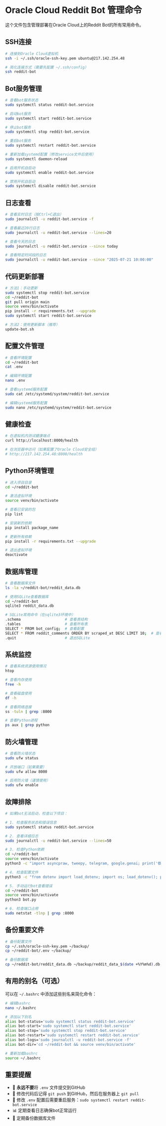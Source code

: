 # Oracle Cloud Reddit Bot 管理命令

这个文件包含管理部署在Oracle Cloud上的Reddit Bot的所有常用命令。

## SSH连接

```bash
# 连接到Oracle Cloud虚拟机
ssh -i ~/.ssh/oracle-ssh-key.pem ubuntu@217.142.254.48

# 简化连接方式（需要先配置 ~/.ssh/config）
ssh reddit-bot
```

## Bot服务管理

```bash
# 查看bot服务状态
sudo systemctl status reddit-bot.service

# 启动bot服务
sudo systemctl start reddit-bot.service

# 停止bot服务
sudo systemctl stop reddit-bot.service

# 重启bot服务
sudo systemctl restart reddit-bot.service

# 重新加载systemd配置（修改service文件后使用）
sudo systemctl daemon-reload

# 启用开机自启动
sudo systemctl enable reddit-bot.service

# 禁用开机自启动
sudo systemctl disable reddit-bot.service
```

## 日志查看

```bash
# 查看实时日志（按Ctrl+C退出）
sudo journalctl -u reddit-bot.service -f

# 查看最近20行日志
sudo journalctl -u reddit-bot.service --lines=20

# 查看今天的日志
sudo journalctl -u reddit-bot.service --since today

# 查看特定时间段的日志
sudo journalctl -u reddit-bot.service --since "2025-07-21 10:00:00"
```

## 代码更新部署

```bash
# 方法1：手动更新
sudo systemctl stop reddit-bot.service
cd ~/reddit-bot
git pull origin main
source venv/bin/activate
pip install -r requirements.txt --upgrade
sudo systemctl start reddit-bot.service

# 方法2：使用更新脚本（推荐）
update-bot.sh
```

## 配置文件管理

```bash
# 查看环境配置
cd ~/reddit-bot
cat .env

# 编辑环境配置
nano .env

# 查看systemd服务配置
sudo cat /etc/systemd/system/reddit-bot.service

# 编辑systemd服务配置
sudo nano /etc/systemd/system/reddit-bot.service
```

## 健康检查

```bash
# 在虚拟机内测试健康端点
curl http://localhost:8000/health

# 在浏览器中访问（如果配置了Oracle Cloud安全组）
# http://217.142.254.48:8000/health
```

## Python环境管理

```bash
# 进入项目目录
cd ~/reddit-bot

# 激活虚拟环境
source venv/bin/activate

# 查看已安装的包
pip list

# 安装新的依赖
pip install package_name

# 更新所有依赖
pip install -r requirements.txt --upgrade

# 退出虚拟环境
deactivate
```

## 数据库管理

```bash
# 查看数据库文件
ls -la ~/reddit-bot/reddit_data.db

# 使用SQLite查看数据库
cd ~/reddit-bot
sqlite3 reddit_data.db

# SQLite常用命令（在sqlite3环境中）
.schema                    # 查看表结构
.tables                    # 查看所有表
SELECT * FROM bot_config;  # 查看配置
SELECT * FROM reddit_comments ORDER BY scraped_at DESC LIMIT 10;  # 查看最近评论
.quit                      # 退出SQLite
```

## 系统监控

```bash
# 查看系统资源使用情况
htop

# 查看内存使用
free -h

# 查看磁盘使用
df -h

# 查看网络连接
ss -tuln | grep :8000

# 查看Python进程
ps aux | grep python
```

## 防火墙管理

```bash
# 查看防火墙状态
sudo ufw status

# 开放端口（如果需要）
sudo ufw allow 8000

# 启用防火墙（谨慎使用）
sudo ufw enable
```

## 故障排除

```bash
# 如果bot无法启动，检查以下项目：

# 1. 检查服务状态和错误信息
sudo systemctl status reddit-bot.service

# 2. 查看详细日志
sudo journalctl -u reddit-bot.service --lines=50

# 3. 检查Python依赖
cd ~/reddit-bot
source venv/bin/activate
python3 -c "import asyncpraw, tweepy, telegram, google.genai; print('依赖正常')"

# 4. 检查配置文件
python3 -c "from dotenv import load_dotenv; import os; load_dotenv(); print('Token配置:', 'OK' if os.getenv('TELEGRAM_BOT_TOKEN') else 'Missing')"

# 5. 手动运行bot查看错误
cd ~/reddit-bot
source venv/bin/activate
python3 bot.py

# 6. 检查端口占用
sudo netstat -tlnp | grep :8000
```

## 备份重要文件

```bash
# 备份配置文件
cp ~/.ssh/oracle-ssh-key.pem ~/backup/
cp ~/reddit-bot/.env ~/backup/

# 备份数据库
cp ~/reddit-bot/reddit_data.db ~/backup/reddit_data_$(date +%Y%m%d).db
```

## 有用的别名（可选）

可以在 `~/.bashrc` 中添加这些别名来简化命令：

```bash
# 编辑bashrc
nano ~/.bashrc

# 添加以下别名
alias bot-status='sudo systemctl status reddit-bot.service'
alias bot-start='sudo systemctl start reddit-bot.service'
alias bot-stop='sudo systemctl stop reddit-bot.service'
alias bot-restart='sudo systemctl restart reddit-bot.service'
alias bot-logs='sudo journalctl -u reddit-bot.service -f'
alias bot-dir='cd ~/reddit-bot && source venv/bin/activate'

# 重新加载bashrc
source ~/.bashrc
```

## 重要提醒

- 🔐 **永远不要**将 `.env` 文件提交到GitHub
- 🔄 修改代码后记得 `git push` 到GitHub，然后在服务器上 `git pull`
- 🚨 修改 `.env` 配置后需要重启服务：`sudo systemctl restart reddit-bot.service`
- 📊 定期查看日志确保bot正常运行
- 💾 定期备份数据库文件